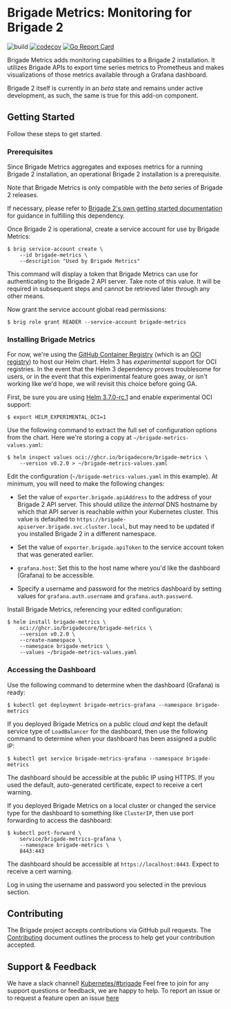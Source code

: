 # Brigade Metrics: Monitoring for Brigade 2

![build](https://badgr.brigade2.io/v1/github/checks/brigadecore/brigade-metrics/badge.svg?appID=99005)
[![codecov](https://codecov.io/gh/brigadecore/brigade-metrics/branch/main/graph/badge.svg?token=ER6NYB0V9K)](https://codecov.io/gh/brigadecore/brigade-metrics)
[![Go Report Card](https://goreportcard.com/badge/github.com/brigadecore/brigade-metrics)](https://goreportcard.com/report/github.com/brigadecore/brigade-metrics)

Brigade Metrics adds monitoring capabilities to a Brigade 2 installation. It
utilizes Brigade APIs to export time series metrics to Prometheus and makes
visualizations of those metrics available through a Grafana dashboard.

Brigade 2 itself is currently in an _beta_ state and remains under active
development, as such, the same is true for this add-on component.

## Getting Started

Follow these steps to get started.

### Prerequisites

Since Brigade Metrics aggregates and exposes metrics for a running Brigade 2
installation, an operational Brigade 2 installation is a prerequisite.

Note that Brigade Metrics is only compatible with the _beta_ series of Brigade 2
releases.

If necessary, please refer to
[Brigade 2's own getting started documentation](https://github.com/brigadecore/brigade/tree/v2)
for guidance in fulfilling this dependency.

Once Brigade 2 is operational, create a service account for use by Brigade
Metrics:

```console
$ brig service-account create \
    --id brigade-metrics \
    --description "Used by Brigade Metrics"
```

This command will display a token that Brigade Metrics can use for
authenticating to the Brigade 2 API server. Take note of this value. It will
be required in subsequent steps and cannot be retrieved later through any other
means.

Now grant the service account global read permissions:

```console
$ brig role grant READER --service-account brigade-metrics
```

### Installing Brigade Metrics

For now, we're using the [GitHub Container Registry](https://ghcr.io) (which is
an [OCI registry](https://helm.sh/docs/topics/registries/)) to host our Helm
chart. Helm 3 has _experimental_ support for OCI registries. In the event that
the Helm 3 dependency proves troublesome for users, or in the event that this
experimental feature goes away, or isn't working like we'd hope, we will revisit
this choice before going GA.

First, be sure you are using
[Helm 3.7.0-rc.1](https://github.com/helm/helm/releases/tag/v3.7.0-rc.1) and
enable experimental OCI support:

```console
$ export HELM_EXPERIMENTAL_OCI=1
```

Use the following command to extract the full set of configuration options from
the chart. Here we're storing a copy at `~/brigade-metrics-values.yaml`:

```console
$ helm inspect values oci://ghcr.io/brigadecore/brigade-metrics \
    --version v0.2.0 > ~/brigade-metrics-values.yaml
```

Edit the configuration (`~/brigade-metrics-values.yaml` in this example). At
minimum, you will need to make the following changes:

* Set the value of `exporter.brigade.apiAddress` to the address of your Brigade 2
  API server. This should utilize the _internal_ DNS hostname by which that API
  server is reachable _within_ your Kubernetes cluster. This value is defaulted
  to `https://brigade-apiserver.brigade.svc.cluster.local`, but may need to be
  updated if you installed Brigade 2 in a different namespace.

* Set the value of `exporter.brigade.apiToken` to the service account token that
  was generated earlier.

* `grafana.host`: Set this to the host name where you'd like the dashboard
  (Grafana) to be accessible.

* Specify a username and password for the metrics dashboard by setting values
  for `grafana.auth.username` and `grafana.auth.password`.

Install Brigade Metrics, referencing your edited configuration:

```console
$ helm install brigade-metrics \
    oci://ghcr.io/brigadecore/brigade-metrics \
    --version v0.2.0 \
    --create-namespace \
    --namespace brigade-metrics \
    --values ~/brigade-metrics-values.yaml
```

### Accessing the Dashboard

Use the following command to determine when the dashboard (Grafana) is ready:

```console
$ kubectl get deployment brigade-metrics-grafana --namespace brigade-metrics 
```

If you deployed Brigade Metrics on a public cloud _and_ kept the default service
type of `LoadBalancer` for the dashboard, then use the following command to
determine when your dashboard has been assigned a public IP:

```console
$ kubectl get service brigade-metrics-grafana --namespace brigade-metrics
```

The dashboard should be accessible at the public IP using HTTPS. If you used
the default, auto-generated certificate, expect to receive a cert warning.

If you deployed Brigade Metrics on a local cluster or changed the service type
for the dashboard to something like `ClusterIP`, then use port forwarding to
access the dashboard:

```console
$ kubectl port-forward \
    service/brigade-metrics-grafana \
    --namespace brigade-metrics \
    8443:443
```

The dashboard should be accessible at `https://localhost:8443`. Expect to
receive a cert warning.

Log in using the username and password you selected in the previous section.

## Contributing

The Brigade project accepts contributions via GitHub pull requests. The
[Contributing](CONTRIBUTING.md) document outlines the process to help get your
contribution accepted.

## Support & Feedback

We have a slack channel!
[Kubernetes/#brigade](https://kubernetes.slack.com/messages/C87MF1RFD) Feel free
to join for any support questions or feedback, we are happy to help. To report
an issue or to request a feature open an issue
[here](https://github.com/brigadecore/brigade-metrics/issues)
